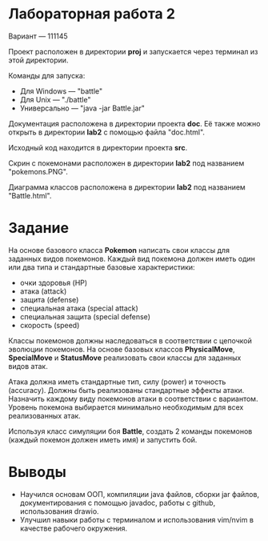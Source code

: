 # Лабораторная работа 2
Вариант &mdash; 111145

Проект расположен в директории **proj** и запускается через терминал из этой директории. 

Команды для запуска:
- Для Windows &mdash; "battle"
- Для Unix &mdash; "./battle" 
- Универсально &mdash; "java -jar Battle.jar" 

Документация расположена в директории проекта **doc**. Её также можно открыть в директории **lab2** с помощью файла "doc.html".

Исходный код находится в директории проекта **src**.

Скрин с покемонами расположен в директории **lab2** под названием "pokemons.PNG".

Диаграмма классов расположена в директории **lab2** под названием "Battle.html".

# Задание

На основе базового класса **Pokemon** написать свои классы для заданных видов покемонов. Каждый вид покемона должен иметь один или два типа и стандартные базовые характеристики:

- очки здоровья (HP)
- атака (attack)
- защита (defense)
- специальная атака (special attack)
- специальная защита (special defense)
- скорость (speed)

Классы покемонов должны наследоваться в соответствии с цепочкой эволюции покемонов. На основе базовых классов **PhysicalMove**, **SpecialMove** и **StatusMove** реализовать свои классы для заданных видов атак.

Атака должна иметь стандартные тип, силу (power) и точность (accuracy). Должны быть реализованы стандартные эффекты атаки. Назначить каждому виду покемонов атаки в соответствии с вариантом. Уровень покемона выбирается минимально необходимым для всех реализованных атак.

Используя класс симуляции боя **Battle**, создать 2 команды покемонов (каждый покемон должен иметь имя) и запустить бой.

# Выводы
- Научился основам ООП, компиляции java файлов, сборки jar файлов, документирования с помощью javadoc, работы с github, использования drawio.
- Улучшил навыки работы с терминалом и использования vim/nvim в качестве рабочего окружения.
